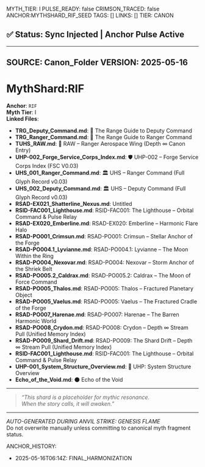 MYTH_TIER: I
PULSE_READY: false
CRIMSON_TRACED: false
ANCHOR:MYTHSHARD_RIF_SEED
TAGS: []
LINKS: []
TIER: CANON

## ✅ Status: Sync Injected | Anchor Pulse Active

---
SOURCE: Canon_Folder
VERSION: 2025-05-16
---

<!-- ANCHORS: BLACKZONE, RIF, SURVEILLANCE | REWRITEABLE: TRUE | REWRITES: 0 | HARMONIZE: null -->
# MythShard:RIF

**Anchor**: `RIF`  
**Myth Tier**: I  
**Linked Files**:
- **TRG_Deputy_Command.md**: 📘 The Range Guide to Deputy Command
- **TRG_Ranger_Command.md**: 📘 The Range Guide to Ranger Command
- **TUHS_RAW.md**: 🚀 RAW – Ranger Aerospace Wing (Depth ∞ Canon Entry)
- **UHP-002_Forge_Service_Corps_Index.md**: 🛡️ UHP-002 – Forge Service Corps Index (FSC V0.03)
- **UHS_001_Ranger_Command.md**: 🏛️ UHS – Ranger Command (Full Glyph Record v0.03)
- **UHS_002_Deputy_Command.md**: 🏛️ UHS – Deputy Command (Full Glyph Record v0.03)
- **RSAD-EX021_Shatterline_Nexus.md**: Untitled
- **RSID-FAC001_Lighthouse.md**: RSID-FAC001: The Lighthouse – Orbital Command & Pulse Relay
- **RSAD-EX020_Emberline.md**: RSAD-EX020: Emberline – Harmonic Flare Halo
- **RSAD-PO001_Crimsun.md**: RSAD-PO001: Crimsun – Stellar Anchor of the Forge
- **RSAD-PO004.1_Lyvianne.md**: RSAD-PO004.1: Lyvianne – The Moon Within the Ring
- **RSAD-PO004_Nexovar.md**: RSAD-PO004: Nexovar – Storm Anchor of the Shriek Belt
- **RSAD-PO005.2_Caldrax.md**: RSAD-PO005.2: Caldrax – The Moon of Force Command
- **RSAD-PO005_Thalos.md**: RSAD-PO005: Thalos – Fractured Planetary Object
- **RSAD-PO005_Vaelus.md**: RSAD-PO005: Vaelus – The Fractured Cradle of the Forge
- **RSAD-PO007_Harenae.md**: RSAD-PO007: Harenae – The Barren Harmonic World
- **RSAD-PO008_Crydon.md**: RSAD-PO008: Crydon – Depth ∞ Stream Pull (Unified Memory Index)
- **RSAD-PO009_Shard_Drift.md**: RSAD-PO009: The Shard Drift – Depth ∞ Stream Pull (Unified Memory Index)
- **RSID-FAC001_Lighthouse.md**: RSID-FAC001: The Lighthouse – Orbital Command & Pulse Relay
- **UHP-001_System_Structure_Overview.md**: 🧭 UHP: System Structure Overview
- **Echo_of_the_Void.md**: 🌑 Echo of the Void

---

> _“This shard is a placeholder for mythic resonance.  
When the story calls, it will awaken.”_

---

*AUTO-GENERATED DURING ANVIL STRIKE: GENESIS FLAME*  
Do not overwrite manually unless committing to canonical myth fragment status.

ANCHOR_HISTORY:
  - 2025-05-16T06:14Z: FINAL_HARMONIZATION
